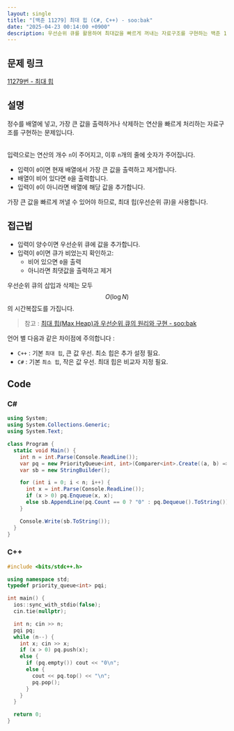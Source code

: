 ```yaml
---
layout: single
title: "[백준 11279] 최대 힙 (C#, C++) - soo:bak"
date: "2025-04-23 00:14:00 +0900"
description: 우선순위 큐를 활용하여 최대값을 빠르게 꺼내는 자료구조를 구현하는 백준 11279번 최대 힙 문제의 C# 및 C++ 풀이 및 해설
---
```


## 문제 링크
[11279번 - 최대 힙](https://www.acmicpc.net/problem/11279)

## 설명
정수를 배열에 넣고, 가장 큰 값을 출력하거나 삭제하는 연산을 빠르게 처리하는 자료구조를 구현하는 문제입니다.<br><br>

입력으로는 연산의 개수 `n`이 주어지고, 이후 `n`개의 줄에 숫자가 주어집니다.<br>

- 입력이 `0`이면 현재 배열에서 가장 큰 값을 출력하고 제거합니다.
- 배열이 비어 있다면 `0`을 출력합니다.
- 입력이 `0`이 아니라면 배열에 해당 값을 추가합니다.

가장 큰 값을 빠르게 꺼낼 수 있어야 하므로, 최대 힙(우선순위 큐)을 사용합니다.

## 접근법
- 입력이 양수이면 우선순위 큐에 값을 추가합니다.
- 입력이 `0`이면 큐가 비었는지 확인하고:
  - 비어 있으면 `0`을 출력
  - 아니라면 최댓값을 출력하고 제거

우선순위 큐의 삽입과 삭제는 모두 $$O(\log N)$$의 시간복잡도를 가집니다.

> 참고 : [최대 힙(Max Heap)과 우선순위 큐의 원리와 구현 - soo:bak](https://soo-bak.github.io/algorithm/theory/priority-queue-maxheap/)


언어 별 다음과 같은 차이점에 주의합니다 : <br>

- `C++` : 기본 `최대 힙`, 큰 값 우선. 최소 힙은 추가 설정 필요.
- `C#` : 기본 `최소 힙`, 작은 값 우선. 최대 힙은 비교자 지정 필요.


## Code

### C#

```csharp
using System;
using System.Collections.Generic;
using System.Text;

class Program {
  static void Main() {
    int n = int.Parse(Console.ReadLine());
    var pq = new PriorityQueue<int, int>(Comparer<int>.Create((a, b) => b.CompareTo(a)));
    var sb = new StringBuilder();

    for (int i = 0; i < n; i++) {
      int x = int.Parse(Console.ReadLine());
      if (x > 0) pq.Enqueue(x, x);
      else sb.AppendLine(pq.Count == 0 ? "0" : pq.Dequeue().ToString());
    }

    Console.Write(sb.ToString());
  }
}
```

### C++

```cpp
#include <bits/stdc++.h>

using namespace std;
typedef priority_queue<int> pqi;

int main() {
  ios::sync_with_stdio(false);
  cin.tie(nullptr);

  int n; cin >> n;
  pqi pq;
  while (n--) {
    int x; cin >> x;
    if (x > 0) pq.push(x);
    else {
      if (pq.empty()) cout << "0\n";
      else {
        cout << pq.top() << "\n";
        pq.pop();
      }
    }
  }

  return 0;
}
```

